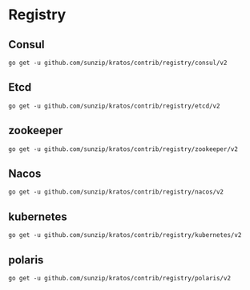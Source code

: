 # Registry

## Consul

```shell
go get -u github.com/sunzip/kratos/contrib/registry/consul/v2
```

## Etcd

```shell
go get -u github.com/sunzip/kratos/contrib/registry/etcd/v2
```

## zookeeper

```shell
go get -u github.com/sunzip/kratos/contrib/registry/zookeeper/v2
```

## Nacos

```shell
go get -u github.com/sunzip/kratos/contrib/registry/nacos/v2
```

## kubernetes

```shell
go get -u github.com/sunzip/kratos/contrib/registry/kubernetes/v2
```

## polaris

```shell
go get -u github.com/sunzip/kratos/contrib/registry/polaris/v2
```